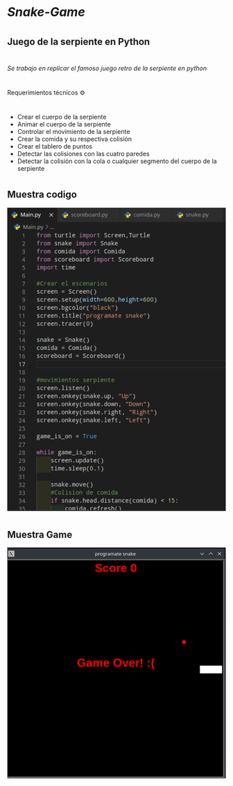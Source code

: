 # *Snake-Game*
#
## Juego de la serpiente en Python 
#
*Se trabajo en replicar el famoso juego retro de la serpiente en python*
#
Requerimientos técnicos ⚙️
#
* Crear el cuerpo de la serpiente
* Animar el cuerpo de la serpiente
* Controlar el movimiento de la serpiente
* Crear la comida y su respectiva colisión
* Crear el tablero de puntos
* Detectar las colisiones con las cuatro paredes
* Detectar la colisión con la cola o cualquier segmento del cuerpo de la serpiente
#
#
## Muestra codigo
![MuestraCode](https://github.com/Jhuset2003/Progrmate-Python/blob/main/SnakePy/IMG/MuestraCodigo.png)
#
## Muestra Game
![Game](https://github.com/Jhuset2003/Progrmate-Python/blob/main/SnakePy/IMG/Game.png)
